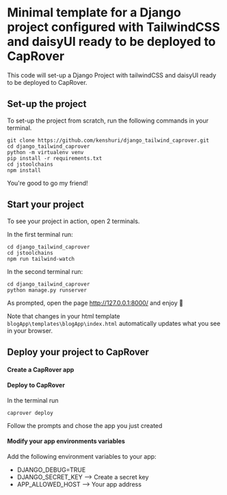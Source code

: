 # Minimal template for a Django project configured with TailwindCSS and daisyUI ready to be deployed to CapRover

This code will set-up a Django Project with tailwindCSS and daisyUI ready to be deployed to CapRover.

## Set-up the project

To set-up the project from scratch, run the following commands in your terminal.

```shell
git clone https://github.com/kenshuri/django_tailwind_caprover.git
cd django_tailwind_caprover
python -m virtualenv venv
pip install -r requirements.txt
cd jstoolchains
npm install
```

You're good to go my friend!

## Start your project 

To see your project in action, open 2 terminals.

In the first terminal run:
```shell
cd django_tailwind_caprover
cd jstoolchains
npm run tailwind-watch
```

In the second terminal run:
```shell
cd django_tailwind_caprover
python manage.py runserver
```

As prompted, open the page http://127.0.0.1:8000/ and enjoy 🚀

Note that changes in your html template `blogApp\templates\blogApp\index.html` automatically updates what you see in your browser.

## Deploy your project to CapRover

#### Create a CapRover app

#### Deploy to CapRover

In the terminal run
```shell
caprover deploy
```

Follow the prompts and chose the app you just created

#### Modify your app environments variables

Add the following environment variables to your app:

* DJANGO_DEBUG=TRUE
* DJANGO_SECRET_KEY --> Create a secret key
* APP_ALLOWED_HOST --> Your app address
